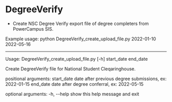 # DegreeVerify
- Create NSC Degree Verify export file of degree completers from PowerCampus SIS.

Example usage:
python DegreeVerify_create_upload_file.py 2022-01-10 2022-05-16

___
Usage: DegreeVerify_create_upload_file.py [-h] start_date end_date

Create DegreeVerify file for National Student Cleqaringhouse.

positional arguments:
  start_date  date after previous degree submissions, ex: 2022-01-15
  end_date    date after degree conferral, ex: 2022-05-15

optional arguments:
  -h, --help  show this help message and exit